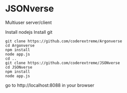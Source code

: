 JSONverse
==============

Multiuser server/client

Install nodejs
Install git
```
git clone https://github.com/coderextreme/Argonverse
cd Argonverse
npm install
node app.js
cd ..
git clone https://github.com/coderextreme/JSONverse
cd JSONverse
npm install
node app.js
```

go to http://localhost:8088 in your browser
